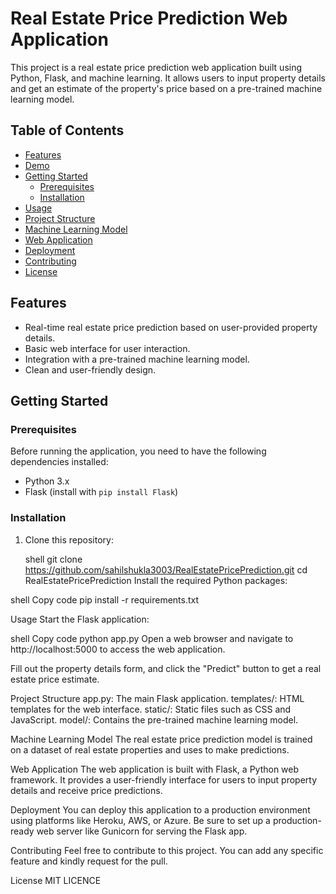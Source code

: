 # Real Estate Price Prediction Web Application

This project is a real estate price prediction web application built using Python, Flask, and machine learning. It allows users to input property details and get an estimate of the property's price based on a pre-trained machine learning model.

## Table of Contents
- [Features](#features)
- [Demo](#demo)
- [Getting Started](#getting-started)
  - [Prerequisites](#prerequisites)
  - [Installation](#installation)
- [Usage](#usage)
- [Project Structure](#project-structure)
- [Machine Learning Model](#machine-learning-model)
- [Web Application](#web-application)
- [Deployment](#deployment)
- [Contributing](#contributing)
- [License](#license)

## Features

- Real-time real estate price prediction based on user-provided property details.
- Basic web interface for user interaction.
- Integration with a pre-trained machine learning model.
- Clean and user-friendly design.

## Getting Started

### Prerequisites

Before running the application, you need to have the following dependencies installed:

- Python 3.x
- Flask (install with `pip install Flask`)

### Installation

1. Clone this repository:

   shell
   git clone https://github.com/sahilshukla3003/RealEstatePricePrediction.git
   cd RealEstatePricePrediction
Install the required Python packages:

shell
Copy code
pip install -r requirements.txt

Usage
Start the Flask application:

shell
Copy code
python app.py
Open a web browser and navigate to http://localhost:5000 to access the web application.

Fill out the property details form, and click the "Predict" button to get a real estate price estimate.

Project Structure
app.py: The main Flask application.
templates/: HTML templates for the web interface.
static/: Static files such as CSS and JavaScript.
model/: Contains the pre-trained machine learning model.

Machine Learning Model
The real estate price prediction model is trained on a dataset of real estate properties and uses to make predictions.

Web Application
The web application is built with Flask, a Python web framework. It provides a user-friendly interface for users to input property details and receive price predictions.

Deployment
You can deploy this application to a production environment using platforms like Heroku, AWS, or Azure. Be sure to set up a production-ready web server like Gunicorn for serving the Flask app.

Contributing
Feel free to contribute to this project. You can add any specific feature and kindly request for the pull.

License
MIT LICENCE
